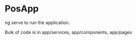 # PosApp

ng serve to run the application.

Bulk of code is in app/services, app/components, app/pages
